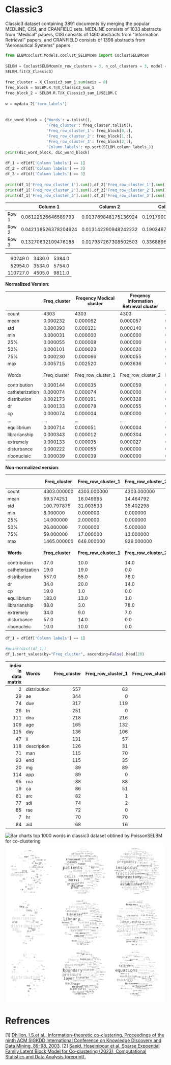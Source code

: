# **Classic3** 
 Classic3 dataset containing 3891 documents by merging the popular MEDLINE, CISI, and CRANFIELD sets. MEDLINE consists of 1033 abstracts from “Medical” papers, CISI consists of 1460 abstracts from “Information Retrieval” papers, and CRANFIELD consists of 1398 abstracts from “Aeronautical Systems” papers.


```python
from ELBMcoclust.Models.coclust_SELBMcem import CoclustSELBMcem

SELBM = CoclustSELBMcem(n_row_clusters = 3, n_col_clusters = 3, model = "Poisson")
SELBM.fit(X_Classic3)

freq_cluster = X_Classic3_sum_1.sum(axis = 0)                                     # For wordcloud plot
freq_block = SELBM.R.T@X_Classic3_sum_1                                           # n_row_cluster x number of column
freq_block_2 = SELBM.R.T@X_Classic3_sum_1@SELBM.C                                 # n_row_cluster x number of column

w = mydata_2['term_labels']                                                       # 4303  Words for WC plot 


dic_word_block = {'Words': w.tolist(),
                  'Freq_cluster': freq_cluster.tolist(),
                  'Freq_row_cluster_1': freq_block[0,:],
                  'Freq_row_cluster_2': freq_block[1,:],
                  'Freq_row_cluster_3': freq_block[2,:], 
                  'Column labels': np.sort(SELBM.column_labels_)}
print(dic_word_block, dic_word_block)

df_1 = df[df['Column labels'] == 1]
df_2 = df[df['Column labels'] == 2]
df_3 = df[df['Column labels'] == 3]

print(df_1['Freq_row_cluster_1'].sum(),df_2['Freq_row_cluster_1'].sum(),df_3['Freq_row_cluster_1'].sum())
print(df_1['Freq_row_cluster_2'].sum(),df_2['Freq_row_cluster_2'].sum(),df_3['Freq_row_cluster_2'].sum())
print(df_1['Freq_row_cluster_3'].sum(),df_2['Freq_row_cluster_3'].sum(),df_3['Freq_row_cluster_3'].sum())
```


|                  | Column 1                 | Column 2                 | Column 3                 |
|------------------|--------------------------|--------------------------|--------------------------|
| Row 1            | 0.06122926646589793      | 0.013789848175136924     | 0.19179006662817732      |
| Row 2            | 0.042118526378204624     | 0.013142290948242232     | 0.19034671618268917      |
| Row 3            | 0.13270632109476188      | 0.017987267308502503     | 0.33688969681838765      |

|    |      |      |
|---:|-----:|-----:|
|    |      |      |
| 60249.0 | 3430.0 | 5384.0 |
| 52954.0 | 3534.0 | 5754.0 |
| 110727.0 | 4505.0 | 9811.0 |


**Normalized Version**:

|                     | Freq_cluster | Freqency Medical cluster | Freqency Information Retrieval cluster | Freqency Aeronautical Systems cluster | Column labels |
|---------------------|--------------|--------------------|--------------------|--------------------|---------------|
| count               | 4303 | 4303        | 4303        | 4303        | 4303   |
| mean                | 0.000232     | 0.000062           | 0.000057           | 0.000113           | 2.579131      |
| std                 | 0.000393     | 0.000121           | 0.000140           | 0.000297           | 0.791459      |
| min                 | 0.000031     | 0.000000           | 0.000000           | 0.000000           | 1.000000      |
| 25%                 | 0.000055     | 0.000008           | 0.000000           | 0.000004           | 3.000000      |
| 50%                 | 0.000101     | 0.000023           | 0.000020           | 0.000027           | 3.000000      |
| 75%                 | 0.000230     | 0.000066           | 0.000055           | 0.000090           | 3.000000      |
| max                 | 0.005715     | 0.002520           | 0.003636           | 0.005356           | 3.000000      |
|                     |              |                    |                    |                    |               |
| Words               | Freq_cluster | Freq_row_cluster_1 | Freq_row_cluster_2 | Freq_row_cluster_3 | Column labels |
| contribution        | 0.000144     | 0.000035           | 0.000059           | 0.000051           | 1             |
| catheterization     | 0.000074     | 0.000074           | 0.000000           | 0.000000           | 1             |
| distribution        | 0.002173     | 0.000191           | 0.000328           | 0.001654           | 1             |
| dr                  | 0.000133     | 0.000078           | 0.000055           | 0.000000           | 1             |
| cp                  | 0.000074     | 0.000004           | 0.000000           | 0.000070           | 1             |
| ...                 | ...          | ...                | ...                | ...                | ...           |
| equilibrium         | 0.000714     | 0.000051           | 0.000004           | 0.000659           | 3             |
| librarianship       | 0.000343     | 0.000012           | 0.000304           | 0.000027           | 3             |
| extremely           | 0.000133     | 0.000035           | 0.000027           | 0.000070           | 3             |
| disturbance         | 0.000222     | 0.000055           | 0.000000           | 0.000168           | 3             |
| ribonucleic         | 0.000039     | 0.000039           | 0.000000           | 0.000000           | 3             |


**Non-normalized version**:

|                   | Freq_cluster | Freq_row_cluster_1 | Freq_row_cluster_2 | Freq_row_cluster_3 | Column labels |
|-------------------|--------------|--------------------|--------------------|--------------------|---------------|
| count             | 4303.000000  | 4303.000000        | 4303.000000        | 4303.000000        | 4303.000000   |
| mean              | 59.574251    | 16.049965          | 14.464792          | 29.059493          | 1.253079      |
| std               | 100.797875   | 31.003533          | 35.402298          | 76.031959          | 0.622938      |
| min               | 8.000000     | 0.000000           | 0.000000           | 0.000000           | 1.000000      |
| 25%               | 14.000000    | 2.000000           | 0.000000           | 1.000000           | 1.000000      |
| 50%               | 26.000000    | 7.000000           | 5.000000           | 7.000000           | 1.000000      |
| 75%               | 59.000000    | 17.000000          | 13.000000          | 23.000000          | 1.000000      |
| max               | 1465.000000  | 646.000000         | 929.000000         | 1373.000000        | 3.000000      |
|			|	|			|			|			|		|
| **Words**             | **Freq_cluster** | **Freq_row_cluster_1** | **Freq_row_cluster_2** | **Freq_row_cluster_3** | **Column labels** |
| contribution      | 37.0         | 10.0               | 14.0               | 13.0               | 1             |
| catheterization   | 19.0         | 19.0               | 0.0                | 0.0                | 1             |
| distribution      | 557.0        | 55.0               | 78.0               | 424.0              | 1             |
| dr                | 34.0         | 20.0               | 14.0               | 0.0                | 1             |
| cp                | 19.0         | 1.0                | 0.0                | 18.0               | 1             |
| equilibrium       | 183.0        | 13.0               | 1.0                | 169.0              | 3             |
| librarianship     | 88.0         | 3.0                | 78.0               | 7.0                | 3             |
| extremely         | 34.0         | 9.0                | 7.0                | 18.0               | 3             |
| disturbance       | 57.0         | 14.0               | 0.0                | 43.0               | 3             |
| ribonucleic       | 10.0         | 10.0               | 0.0                | 0.0                | 3             |

```python
df_1 = df[df['Column labels'] == 1]

#print(dict(df_1))
df_1.sort_values(by="Freq_cluster", ascending=False).head(20)
```

|  index in data matrix  | Words        |   Freq_cluster |   Freq_row_cluster_1 |   Freq_row_cluster_2 |   Freq_row_cluster_3 |   Column labels |
|---:|:-------------|---------------:|---------------------:|---------------------:|---------------------:|---------------:|
|  2 | distribution |            557 |                   63 |                   90 |                  404 |              1  |
| 29 | ae           |            344 |                    0 |                    8 |                  336 |              1  |
| 74 | due          |            317 |                  119 |                   26 |                  172 |              1  |
| 26 | tn           |            251 |                    0 |                   11 |                  240 |              1  |
|111 | dna          |            218 |                  216 |                    2 |                    0 |              1  |
|109 | age          |            165 |                  132 |                   32 |                    1 |              1  |
|115 | day          |            136 |                  106 |                   25 |                    5 |              1  |
| 47 | ii           |            131 |                   57 |                   55 |                   19 |              1  |
|118 | description  |            126 |                   31 |                   66 |                   29 |              1  |
| 71 | man          |            115 |                   70 |                   45 |                    0 |              1  |
| 93 | end          |            115 |                   35 |                   41 |                   39 |              1  |
| 20 | mg           |             89 |                   89 |                    0 |                    0 |              1  |
|114 | app          |             89 |                    0 |                    9 |                   80 |              1  |
| 95 | rna          |             88 |                   88 |                    0 |                    0 |              1  |
| 19 | ca           |             86 |                   51 |                   35 |                    0 |              1  |
| 61 | arc          |             82 |                    1 |                    1 |                   80 |              1  |
| 77 | sdi          |             74 |                    2 |                   72 |                    0 |              1  |
| 85 | rae          |             72 |                    0 |                    0 |                   72 |              1  |
|  7 | hr           |             70 |                   70 |                    0 |                    0 |              1  |
| 84 | aid          |             68 |                   16 |                   34 |                   18 |              1  |



<img alt="Bar charts top 1000 words in classic3 dataset obtined by PoissonSELBM for co-clustering" src="https://github.com/Saeidhoseinipour/ELBMcoclust/blob/main/Images/bar_chart_all_words_classic3_top_1000.svg">

<img alt="Word clouds top 100 words in each co-cluster obtined by PoissonSELBM for co-clustering" src="https://github.com/Saeidhoseinipour/ELBMcoclust/blob/main/Images/wordclouds.svg">




# Refrences
[1] [Dhillon, I.S.et al., Information-theoretic co-clustering, Proceedings of the ninth ACM SIGKDD International
		Conference on Knowledge Discovery and Data Mining, 89-98, 2003](https://dl.acm.org/doi/abs/10.1145/2487575).
[2] [Saeid, Hoseinipour et al, Sparse Expoential Family Latent Block Model for Co-clustering (2023), Computational Statistics and Data Analysis (preprint).]()
